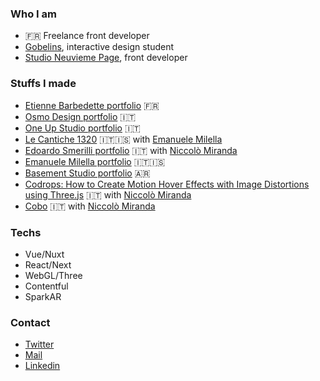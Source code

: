 ### Who I am
- 🇫🇷 Freelance front developer
- [Gobelins](https://www.gobelins.fr/), interactive design student
- [Studio Neuvieme Page](https://neuviemepage.studio/), front developer

### Stuffs I made
- [Etienne Barbedette portfolio](https://etiennebarbedette.com/) 🇫🇷
- [Osmo Design portfolio](https://www.osmodesign.io/) 🇮🇹
- [One Up Studio portfolio](https://oneupstudio.it/) 🇮🇹
- [Le Cantiche 1320](https://www.lecantiche.com/) 🇮🇹🇮🇸 with [Emanuele Milella](https://twitter.com/EmanueleMilella)
- [Edoardo Smerilli portfolio](https://edoardosmerilli.com/) 🇮🇹 with [Niccolò Miranda](https://twitter.com/niccolomiranda)
- [Emanuele Milella portfolio](https://emanuelemilella.com/) 🇮🇹🇮🇸
- [Basement Studio portfolio](https://basement.studio/) 🇦🇷
- [Codrops: How to Create Motion Hover Effects with Image Distortions using Three.js](https://tympanus.net/codrops/2019/10/21/how-to-create-motion-hover-effects-with-image-distortions-using-three-js/) 🇮🇹 with [Niccolò Miranda](https://twitter.com/niccolomiranda)
- [Cobo](https://www.cobosrl.co/) 🇮🇹 with [Niccolò Miranda](https://twitter.com/niccolomiranda)

### Techs
- Vue/Nuxt
- React/Next
- WebGL/Three
- Contentful
- SparkAR

### Contact
- [Twitter](https://twitter.com/clementroche_)
- [Mail](mailto:rchclement@gmail.com)
- [Linkedin](https://www.linkedin.com/in/cl%C3%A9ment-roche/)





<!--
**clementroche/clementroche** is a ✨ _special_ ✨ repository because its `README.md` (this file) appears on your GitHub profile.

Here are some ideas to get you started:

- 🔭 I’m currently working on ...
- 🌱 I’m currently learning ...
- 👯 I’m looking to collaborate on ...
- 🤔 I’m looking for help with ...
- 💬 Ask me about ...
- 📫 How to reach me: ...
- 😄 Pronouns: ...
- ⚡ Fun fact: ...
-->
